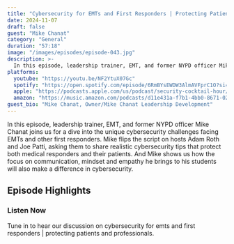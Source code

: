 ```yaml
---
title: "Cybersecurity for EMTs and First Responders | Protecting Patients and Professionals"
date: 2024-11-07
draft: false
guest: "Mike Chanat"
category: "General"
duration: "57:18"
image: "/images/episodes/episode-043.jpg"
description: >-
  In this episode, leadership trainer, EMT, and former NYPD officer Mike Chanat joins us for a dive into the unique cybersecurity challenges facing EMTs and other first responders. Mike flips the script on hosts Adam Roth and Joe Patti, asking them to share realistic cybersecurity tips that protect both medical responders and their patients. And Mike shows us how the focus on communication, mindset and empathy he brings to his students will also make a difference in cybersecurity.
platforms:
  youtube: "https://youtu.be/NF2YtuX07Gc"
  spotify: "https://open.spotify.com/episode/6RmBYsEWDW3AlmAVFprC1O?si=ac5b3c9e013f40ea"
  apple: "https://podcasts.apple.com/us/podcast/security-cocktail-hour/id1679376200?i=1000676071354"
  amazon: "https://music.amazon.com/podcasts/d11e431a-f7b1-4bb0-8671-024afce9ade6/security-cocktail-hour"
guest_bio: "Mike Chanat, Owner/Mike Chanat Leadership Development"
---
```


In this episode, leadership trainer, EMT, and former NYPD officer Mike Chanat joins us for a dive into the unique cybersecurity challenges facing EMTs and other first responders. Mike flips the script on hosts Adam Roth and Joe Patti, asking them to share realistic cybersecurity tips that protect both medical responders and their patients. And Mike shows us how the focus on communication, mindset and empathy he brings to his students will also make a difference in cybersecurity.

## Episode Highlights

### Listen Now

Tune in to hear our discussion on cybersecurity for emts and first responders | protecting patients and professionals.